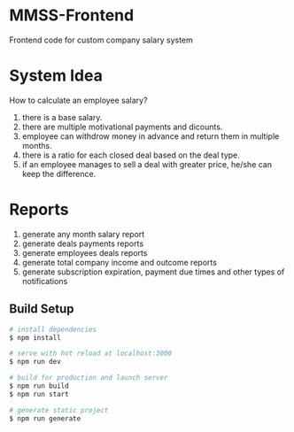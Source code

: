 # MMSS-Frontend
Frontend code for custom company salary system

# System Idea
How to calculate an employee salary?
1. there is a base salary.
2. there are multiple motivational payments and dicounts.
3. employee can withdrow money in advance and return them in multiple months.
4. there is a ratio for each closed deal based on the deal type.
5. if an employee manages to sell a deal with greater price, he/she can keep the difference.

# Reports
1. generate any month salary report
2. generate deals payments reports
3. generate employees deals reports
4. generate total company income and outcome reports
5. generate subscription expiration, payment due times and other types of notifications

## Build Setup

```bash
# install dependencies
$ npm install

# serve with hot reload at localhost:3000
$ npm run dev

# build for production and launch server
$ npm run build
$ npm run start

# generate static project
$ npm run generate
```

